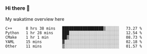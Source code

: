 ### Hi there 👋

<!--
**Jassy930/Jassy930** is a ✨ _special_ ✨ repository because its `README.md` (this file) appears on your GitHub profile.

Here are some ideas to get you started:

- 🔭 I’m currently working on ...
- 🌱 I’m currently learning ...
- 👯 I’m looking to collaborate on ...
- 🤔 I’m looking for help with ...
- 💬 Ask me about ...
- 📫 How to reach me: ...
- 😄 Pronouns: ...
- ⚡ Fun fact: ...
-->

My wakatime overview here
<!--START_SECTION:waka-->
```text
C++      8 hrs 38 mins   ██████████████████▒░░░░░░   73.27 % 
Python   1 hr 28 mins    ███░░░░░░░░░░░░░░░░░░░░░░   12.54 % 
CMake    1 hr 1 min      ██▒░░░░░░░░░░░░░░░░░░░░░░   08.73 % 
YAML     15 mins         ▓░░░░░░░░░░░░░░░░░░░░░░░░   02.18 % 
Other    11 mins         ▒░░░░░░░░░░░░░░░░░░░░░░░░   01.57 % 
```
<!--END_SECTION:waka-->
